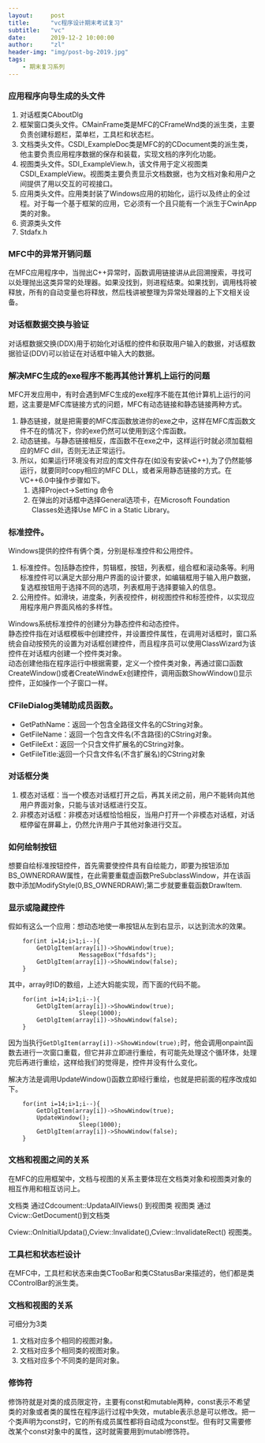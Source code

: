 ```yaml
---
layout:     post
title:      "vc程序设计期末考试复习"
subtitle:   "vc"
date:       2019-12-2 10:00:00
author:     "zl"
header-img: "img/post-bg-2019.jpg"
tags:
    - 期末复习系列
---
```


###  应用程序向导生成的头文件  
  1. 对话框类CAboutDlg
  2. 框架窗口类头文件。CMainFrame类是MFC的CFrameWnd类的派生类，主要负责创建标题栏，菜单栏，工具栏和状态栏。   
  3. 文档类头文件。CSDI_ExampleDoc类是MFC的的CDocument类的派生类，他主要负责应用程序数据的保存和装载，实现文档的序列化功能。    
  4. 视图类头文件。SDI_ExampleView.h，该文件用于定义视图类CSDI_ExampleView。视图类主要负责显示文档数据，也为文档对象和用户之间提供了用以交互的可视接口。
  5. 应用类头文件。应用类封装了Windows应用的初始化，运行以及终止的全过程。对于每一个基于框架的应用，它必须有一个且只能有一个派生于CwinApp类的对象。
  6. 资源类头文件
  7. Stdafx.h

### MFC中的异常开销问题
  
  在MFC应用程序中，当抛出C++异常时，函数调用链接讲从此回溯搜索，寻找可以处理抛出这类异常的处理器。如果没找到，则进程结束。如果找到，调用栈将被释放，所有的自动变量也将释放，然后栈讲被整理为异常处理器的上下文相关设备。

### 对话框数据交换与验证
  
  对话框数据交换(DDX)用于初始化对话框的控件和获取用户输入的数据，对话框数据验证(DDV)可以验证在对话框中输入大的数据。

### 解决MFC生成的exe程序不能再其他计算机上运行的问题
  
  MFC开发应用中，有时会遇到MFC生成的exe程序不能在其他计算机上运行的问题，这主要是MFC库链接方式的问题，MFC有动态链接和静态链接两种方式。

  1. 静态链接，就是把需要的MFC库函数放进你的exe之中，这样在MFC库函数文件不在的情况下，你的exe仍然可以使用到这个库函数。
  2. 动态链接。与静态链接相反，库函数不在exe之中，这样运行时就必须加载相应的MFC dill，否则无法正常运行。
  3. 所以，如果运行环境没有对应的库文件存在(如没有安装vC++),为了仍然能够运行，就要同时copy相应的MFC DLL，或者采用静态链接的方式。在VC++6.0中操作步骤如下。
      1. 选择Project->Setting 命令
      2. 在弹出的对话框中选择General选项卡，在Microsoft Foundation Classes处选择Use MFC in a Static Library。


###  标准控件。
  Windows提供的控件有俩个类，分别是标准控件和公用控件。
  1. 标准控件。包括静态控件，剪辑框，按钮，列表框，组合框和滚动条等。利用标准控件可以满足大部分用户界面的设计要求，如编辑框用于输入用户数据，复选框按钮用于选择不同的选项，列表框用于选择要输入的信息。
  2. 公用控件。如滑块，进度条，列表视控件，树视图控件和标签控件，以实现应用程序用户界面风格的多样性。
   
   Windows系统标准控件的创建分为静态控件和动态控件。    
   静态控件指在对话框模板中创建控件，并设置控件属性，在调用对话框时，窗口系统会自动按预先的设置为对话框创建控件，而且程序员可以使用ClassWizard为该控件在对话框内创建一个控件类对象。   
   动态创建他指在程序运行中根据需要，定义一个控件类对象，再通过窗口函数CreateWindow()或者CreateWindwEx创建控件，调用函数ShowWindow()显示控件，正如操作一个子窗口一样。
    

###  CFileDialog类辅助成员函数。
  
  - GetPathName：返回一个包含全路径文件名的CString对象。
  - GetFileName：返回一个包含文件名(不含路径)的CString对象。
  - GetFileExt：返回一个只含文件扩展名的CString对象。
  - GetFileTitle:返回一个只含文件名(不含扩展名)的CString对象


### 对话框分类

  1. 模态对话框：当一个模态对话框打开之后，再其关闭之前，用户不能转向其他用户界面对象，只能与该对话框进行交互。
  2. 非模态对话框：非模态对话框恰恰相反，当用户打开一个非模态对话框，对话框停留在屏幕上，仍然允许用户于其他对象进行交互。

### 如何绘制按钮

想要自绘标准按钮控件，首先需要使控件具有自绘能力，即要为按钮添加BS_OWNERDRAW属性，在此需要重载虚函数PreSubclassWindow，并在该函数中添加ModifyStyle(0,BS_OWNERDRAW);第二步就要重载函数DrawItem.

### 显示或隐藏控件

假如有这么一个应用：想动态地使一串按钮从左到右显示，以达到流水的效果。
```
    for(int i=14;i>1;i--){
        GetDlgItem(array[i])->ShowWindow(true);
                    MessageBox("fdsafds");
        GetDlgItem(array[i])->ShowWindow(false);
    }

```
其中，array时ID的数组，上述大妈能实现，而下面的代码不能。
```
    for(int i=14;i>1;i--){
        GetDlgItem(array[i])->ShowWindow(true);
                    Sleep(1000);
        GetDlgItem(array[i])->ShowWindow(false);
    }
```

因为当执行`GetDlgItem(array[i])->ShowWindow(true);`时，他会调用onpaint函数去进行一次窗口重载，但它并非立即进行重绘，有可能先处理这个循环体，处理完后再进行重绘，这样给我们的觉得是，控件并没有什么变化。

解决方法是调用UpdateWindow()函数立即经行重绘，也就是把前面的程序改成如下。
```
    for(int i=14;i>1;i--){
        GetDlgItem(array[i])->ShowWindow(true);
        UpdateWindow();
                    Sleep(1000);
        GetDlgItem(array[i])->ShowWindow(false);
    }
```


### 文档和视图之间的关系

在MFC的应用框架中，文档与视图的关系主要体现在文档类对象和视图类对象的相互作用和相互访问上。

文档类 通过Cdcoument::UpdataAllViews() 到视图类
视图类 通过Cvicw::GetDocument()到文档类

Cview::OnInitialUpdata(),Cview::Invalidate(),Cview::InvalidateRect() 视图类。

### 工具栏和状态栏设计

在MFC中，工具栏和状态来由类CTooBar和类CStatusBar来描述的，他们都是类CControlBar的派生类。

### 文档和视图的关系
可细分为3类
1. 文档对应多个相同的视图对象。
2. 文档对应多个相同类的视图对象。
3. 文档对应多个不同类的是同对象。

### 修饰符

修饰符就是对类的成员限定符，主要有const和mutable两种，const表示不希望类的对象或者类的属性在程序运行过程中失效，mutable表示总是可以修改。把一个类声明为const时，它的所有成员属性都将自动成为const型。但有时又需要修改某个const对象中的属性，这时就需要用到mutabl修饰符。

  




    
